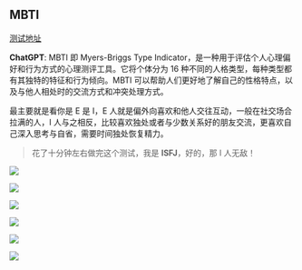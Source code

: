## MBTI

[测试地址](https://www.16personalities.com/ch)

**ChatGPT**: MBTI 即 Myers-Briggs Type Indicator，是一种用于评估个人心理偏好和行为方式的心理测评工具。它将个体分为 16 种不同的人格类型，每种类型都有其独特的特征和行为倾向。MBTI 可以帮助人们更好地了解自己的性格特点，以及与他人相处时的交流方式和冲突处理方式。

最主要就是看你是 E 是 I，E 人就是偏外向喜欢和他人交往互动，一般在社交场合拉满的人，I 人与之相反，比较喜欢独处或者与少数关系好的朋友交流，更喜欢自己深入思考与自省，需要时间独处恢复精力。

> 花了十分钟左右做完这个测试，我是 **ISFJ**，好的，那 I 人无敌！

![](https://cdn.jsdelivr.net/gh/fengstats/blogcdn@main/2023/MBTI-1.png)

![](https://cdn.jsdelivr.net/gh/fengstats/blogcdn@main/2023/MBTI-2.png)

![](https://cdn.jsdelivr.net/gh/fengstats/blogcdn@main/2023/MBTI-3.png)

![](https://cdn.jsdelivr.net/gh/fengstats/blogcdn@main/2023/MBTI-4.png)

![](https://cdn.jsdelivr.net/gh/fengstats/blogcdn@main/2023/MBTI-5.png)

![](https://cdn.jsdelivr.net/gh/fengstats/blogcdn@main/2023/MBTI-6.png)

